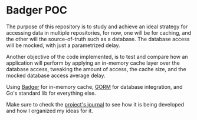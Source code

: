 # Badger POC

The purpose of this repository is to study and achieve an ideal strategy for accessing data in multiple repositories, for now, one will be for caching, and the other will the source-of-truth such as a database. The database access will be mocked, with just a parametrized delay. 

Another objective of the code implemented, is to test and compare how an application will perform by applying an in-memory cache layer over the database access, tweaking the amount of access, the cache size, and the mocked database access average delay.

Using [Badger](https://github.com/dgraph-io/badger) for in-memory cache, [GORM](https://gorm.io/) for database integration, and Go's standard lib for everything else.

Make sure to check the [project's journal](https://github.com/pedrohff/badger-poc/blob/master/JOURNAL.md) to see how it is being developed and how I organized my ideas for it.